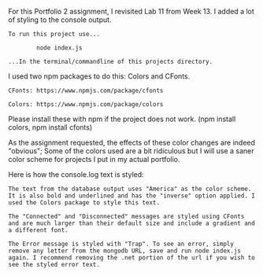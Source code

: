 For this Portfolio 2 assignment, I revisited  Lab 11 from Week 13. I added a lot of styling to the console output. 

	To run this project use...
			
			node index.js

	...In the terminal/commandline of this projects directory.

I used two npm packages to do this: Colors and CFonts.

    CFonts: https://www.npmjs.com/package/cfonts

    Colors: https://www.npmjs.com/package/colors

Please install these with npm if the project does not work. (npm install colors, npm install cfonts)

As the assignment requested, the effects of these color changes are indeed "obvious";
Some of the colors used are a bit ridiculous but I will use a saner color scheme for projects I put in my actual portfolio.

Here is how the console.log text is styled:

    The text from the database output uses "America" as the color scheme. It is also bold and underlined and has the "inverse" option applied. I used the Colors package to style this text.
    
    The "Connected" and "Disconnected" messages are styled using CFonts and are much larger than their default size and include a gradient and a different font.
    
    The Error message is styled with "Trap". To see an error, simply remove any letter from the mongodb URL, save and run node index.js again. I recommend removing the .net portion of the url if you wish to see the styled error text.
